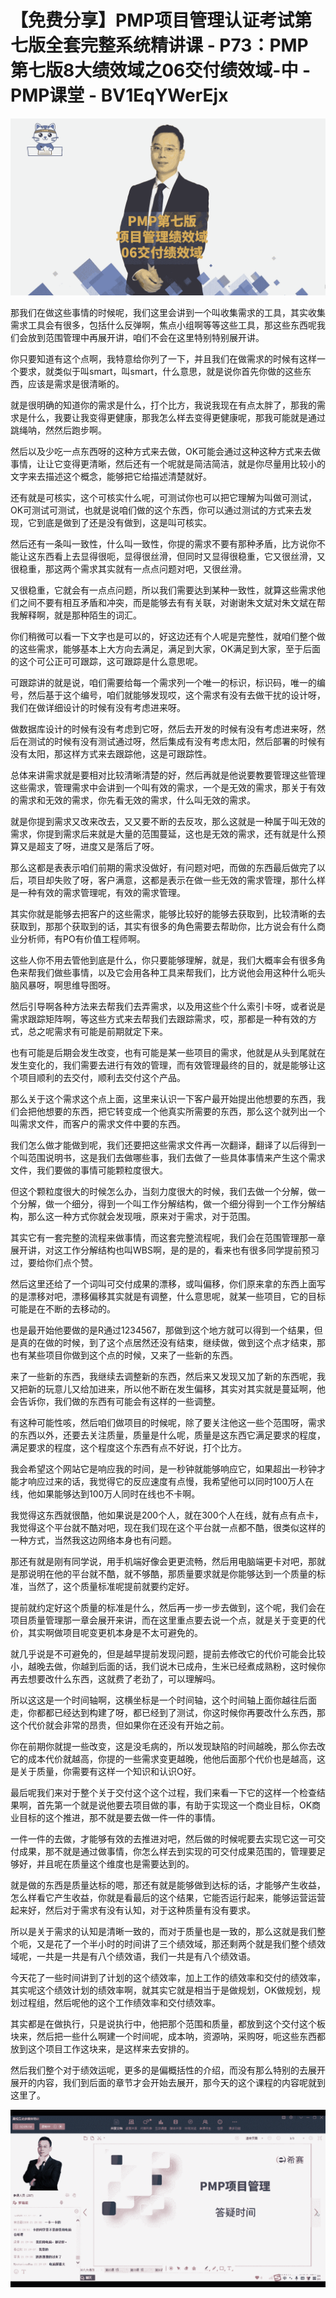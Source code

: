 # 【免费分享】PMP项目管理认证考试第七版全套完整系统精讲课 - P73：PMP第七版8大绩效域之06交付绩效域-中 - PMP课堂 - BV1EqYWerEjx

![](img/7429cf450a75a617ef4227ba3a5c1a0e_0.png)

那我们在做这些事情的时候呢，我们这里会讲到一个叫收集需求的工具，其实收集需求工具会有很多，包括什么反弹啊，焦点小组啊等等这些工具，那这些东西呢我们会放到范围管理中再展开讲，咱们不会在这里特别特别展开讲。

你只要知道有这个点啊，我特意给你列了一下，并且我们在做需求的时候有这样一个要求，就类似于叫smart，叫smart，什么意思，就是说你首先你做的这些东西，应该是需求是很清晰的。

就是很明确的知道你的需求是什么，打个比方，我说我现在有点太胖了，那我的需求是什么，我要让我变得更健康，那我怎么样去变得更健康呢，那我可能就是通过跳绳呐，然然后跑步啊。

然后以及少吃一点东西呀的这种方式来去做，OK可能会通过这种这种方式来去做事情，让让它变得更清晰，然后还有一个呢就是简洁简洁，就是你尽量用比较小的文字来去描述这个概念，能够把它给描述清楚就好。

还有就是可核实，这个可核实什么呢，可测试你也可以把它理解为叫做可测试，OK可测试可测试，也就是说咱们做的这个东西，你可以通过测试的方式来去发现，它到底是做到了还是没有做到，这是叫可核实。

然后还有一条叫一致性，什么叫一致性，你提的需求不要有那种矛盾，比方说你不能让这东西看上去显得很呃，显得很丝滑，但同时又显得很稳重，它又很丝滑，又很稳重，那这两个需求其实就有一点点问题对吧，又很丝滑。

又很稳重，它就会有一点点问题，所以我们需要达到某种一致性，就算这些需求他们之间不要有相互矛盾和冲突，而是能够去有有关联，对谢谢朱文斌对朱文斌在帮我解释啊，就是那种陌生的词汇。

你们稍微可以看一下文字也是可以的，好这边还有个人呢是完整性，就咱们整个做的这些需求，能够基本上大方向去满足，满足到大家，OK满足到大家，至于后面的这个可公正可可跟踪，这可跟踪是什么意思呢。

可跟踪讲的就是说，咱们需要给每一个需求列一个唯一的标识，标识码，唯一的编号，然后基于这个编号，咱们就能够发现哎，这个需求有没有去做干扰的设计呀，我们在做详细设计的时候有没有考虑进来呀。

做数据库设计的时候有没有考虑到它呀，然后去开发的时候有没有考虑进来呀，然后在测试的时候有没有测试通过呀，然后集成有没有考虑太阳，然后部署的时候有没有太阳，那这样方式来去跟踪他，这是可跟踪性。

总体来讲需求就是要相对比较清晰清楚的好，然后再就是他说要教要管理这些管理这些需求，管理需求中会讲到一个叫有效的需求，一个是无效的需求，那关于有效的需求和无效的需求，你先看无效的需求，什么叫无效的需求。

就是你提到需求又改来改去，又又要不断的去反攻，那么这就是一种属于叫无效的需求，你提到需求后来就是大量的范围蔓延，这也是无效的需求，还有就是什么预算又是超支了呀，进度又是落后了呀。

那么这都是表表示咱们前期的需求没做好，有问题对吧，而做的东西最后做完了以后，项目却失败了呀，客户满意，这都是表示在做一些无效的需求管理，那什么样是一种有效的需求管理呢，有效的需求管理。

其实你就是能够去把客户的这些需求，能够比较好的能够去获取到，比较清晰的去获取到，那那个获取到的话，其实有很多的角色需要去帮助你，比方说会有什么商业分析师，有PO有价值工程师啊。

这些人你不用去管他到底是什么，你只要能够理解，就是，我们大概率会有很多角色来帮我们做些事情，以及它会用各种工具来帮我们，比方说他会用这种什么呃头脑风暴呀，啊思维导图呀。

然后引导啊各种方法来去帮我们去弄需求，以及用这些个什么索引卡呀，或者说是需求跟踪矩阵啊，等这些方式来去帮我们去跟踪需求，哎，那都是一种有效的方式，总之呢需求有可能是前期就定下来。

也有可能是后期会发生改变，也有可能是某一些项目的需求，他就是从头到尾就在发生变化的，我们需要去进行有效的管理，而有效管理最终的目的，就是能够让这个项目顺利的去交付，顺利去交付这个产品。

那么关于这个需求这个点上面，这里来认识一下客户最开始提出他想要的东西，我们会把他想要的东西，把它转变成一个他真实所需要的东西，那么这个就列出一个叫需求文件，而客户的需求文件中要的东西。

我们怎么做才能做到呢，我们还要把这些需求文件再一次翻译，翻译了以后得到一个叫范围说明书，这是我们去做哪些事，我们去做了一些具体事情来产生这个需求文件，我们要做的事情可能颗粒度很大。

但这个颗粒度很大的时候怎么办，当刻力度很大的时候，我们去做一个分解，做一个分解，做一个细分，得到一个叫工作分解结构，做一个细分得到一个工作分解结构，那么这一种方式你就会发现哦，原来对于需求，对于范围。

其实它有一套完整的流程来做事情，而这套完整流程呢，我们会在范围管理那一章展开讲，对这工作分解结构也叫WBS啊，是的是的，看来也有很多同学提前预习过，要给你们点个赞。

然后这里还给了一个词叫可交付成果的漂移，或叫偏移，你们原来拿的东西上面写的是漂移对吧，漂移偏移其实就是有调整，什么意思呢，就某一些项目，它的目标可能是在不断的去移动的。

也是最开始他要做的是R通过1234567，那做到这个地方就可以得到一个结果，但是真的在做的时候，到了这个点居然还没有结束，继续做，做到这个点才结束，那也有某些项目你做到这个点的时候，又来了一些新的东西。

来了一些新的东西，我继续去调整新的东西，然后来又发现又加了新的东西呢，我又把新的玩意儿又给加进来，所以他不断在发生偏移，其实对其实就是蔓延啊，他会告诉你，我们做的东西有可能会有这样的一些调整。

有这种可能性咳，然后咱们做项目的时候呢，除了要关注他这一些个范围呀，需求的东西以外，还要去关注质量，质量是什么呢，质量是这东西它满足要求的程度，满足要求的程度，这个程度这个东西有点不好说，打个比方。

我会希望这个网站它是响应我的时间，是一秒钟就能够响应它，如果超出一秒钟才能才响应过来的话，我觉得它的反应速度有点慢，我希望他可以同时100万人在线，他如果能够达到100万人同时在线也不卡啊。

我觉得这东西就很酷，他如果说是200个人，就在300个人在线，就有点有点卡，我觉得这个平台就不酷对吧，现在我们现在这个平台就一点都不酷，很类似这样的一种方式，当然我这边网络本身也有问题。

那还有就是刚有同学说，用手机端好像会更更流畅，然后用电脑端更卡对吧，那就是那说明在他的平台就不酷，就不够酷，那质量要求就是你能够达到一个质量的标准，当然了，这个质量标准呢提前就要约定好。

提前就约定好这个质量的标准是什么，然后再一步一步去做到，这个呢，我们会在项目质量管理那一章会展开来讲，而在这里重点要去说一个点，就是关于变更的代价，其实啊做项目呢变更机本身是不太可避免的。

就几乎说是不可避免的，但是越早提前发现问题，提前去修改它的代价可能会比较小，越晚去做，你越到后面的话，我们说木已成舟，生米已经煮成熟粉，这时候你再去想要改什么东西，这就费了老劲了，可以理解吗。

所以这这是一个时间轴啊，这横坐标是一个时间轴，这个时间轴上面你越往后面走，你都都已经达到构建了呀，都已经到了测试，你这时候你再要改什么东西，那这个代价就会非常的昂贵，但如果你在还没有开始之前。

你在前期你就提一些改变，这是没毛病的，所以发现缺陷的时间越晚，那么你去改它的成本代价就越高，你提的一些需求变更越晚，他他后面那个代价也是越高，这是关于质量，你需要有这样一个知识和认识O好。

最后呢我们来对于整个关于交付这个这个过程，我们来看一下它的这样一个检查结果啊，首先第一个就是说他要去项目做的事，有助于实现这一个商业目标，OK商业目标的这个推进，那不就是要去做一件一件的事情。

一件一件的去做，才能够有效的去推进对吧，然后做的时候呢要去实现它这一可交付成果，那不就是通过做事情，你怎么样去到实现的可交付成果范围的，管理要足够好，并且呢在质量这个维度也是需要达到的。

就是做的东西是质量达标的嗯，那还有就是能够做到达标的话，才能够产生收益，怎么样看它产生收益，你就是看最后的这个结果，它能否运行起来，能够运营运营起来好，然后对于需求有没有认知，对于这种质量有没有要求。

所以是关于需求的认知是清晰一致的，而对于质量也是一致的，那么这就是我们整个呃，又是花了一个半小时的时间讲了三个绩效域，那还剩两个就是我们整个绩效域呢，一共是一共是有八个绩效语，我们一共是有八个绩效语。

今天花了一些时间讲到了计划的这个绩效率，加上工作的绩效率和交付的绩效率，其实呢这个绩效计划的绩效率啊，就其实它就是相当于是做规划，OK做规划，规划过程组，然后呢他的这个工作绩效率和交付绩效率。

其实都是在做执行，只是说执行中，他把那个范围和质量，都放到这个交付这个板块来，然后把一些什么啊建一个时间呢，成本呐，资源呐，采购呀，呃这些东西都放到这个项目工作这块来，是这样来去安排的。

然后我们整个对于绩效运呢，更多的是偏概括性的介绍，而没有那么特别的去展开展开的内容，我们到后面的章节才会开始去展开，那今天的这个课程的内容呢就到这里了。



![](img/7429cf450a75a617ef4227ba3a5c1a0e_2.png)